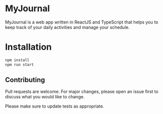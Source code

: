 # MyJournal

MyJournal is a web app written in ReactJS and TypeScript that helps you to keep track of your daily activities and manage your schedule.

# Installation

```bash
npm install
npm run start
```

## Contributing
Pull requests are welcome. For major changes, please open an issue first to discuss what you would like to change.

Please make sure to update tests as appropriate.
